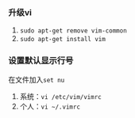 ### 升级vi
1. `sudo apt-get remove vim-common`
2. `sudo apt-get install vim`

### 设置默认显示行号
在文件加入`set nu`
1. 系统：`vi /etc/vim/vimrc`
2. 个人：`vi ~/.vimrc`